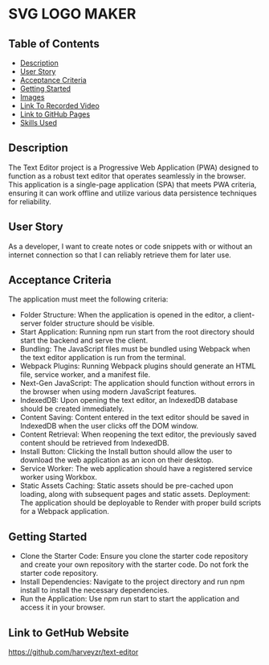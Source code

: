 # SVG LOGO MAKER

## Table of Contents

 - [Description](#description)
 - [User Story](#user-story)
 - [Acceptance Criteria](#acceptance-criteria)
 - [Getting Started](#getting-started)
 - [Images](#images)
 - [Link To Recorded Video](#link-to-recorded-video)
 - [Link to GitHub Pages ](#link-to-gethub-website)
 - [Skills Used](#skills-used)

 ## Description
The Text Editor project is a Progressive Web Application (PWA) designed to function as a robust text editor that operates seamlessly in the browser. This application is a single-page application (SPA) that meets PWA criteria, ensuring it can work offline and utilize various data persistence techniques for reliability.


## User Story
As a developer, I want to create notes or code snippets with or without an internet connection so that I can reliably retrieve them for later use.
 
 ## Acceptance Criteria
The application must meet the following criteria:
- Folder Structure: When the application is opened in the editor, a client-server folder structure should be visible.
- Start Application: Running npm run start from the root directory should start the backend and serve the client.
- Bundling: The JavaScript files must be bundled using Webpack when the text editor application is run from the terminal.
- Webpack Plugins: Running Webpack plugins should generate an HTML file, service worker, and a manifest file.
- Next-Gen JavaScript: The application should function without errors in the browser when using modern JavaScript features.
- IndexedDB: Upon opening the text editor, an IndexedDB database should be created immediately.
- Content Saving: Content entered in the text editor should be saved in IndexedDB when the user clicks off the DOM window.
- Content Retrieval: When reopening the text editor, the previously saved content should be retrieved from IndexedDB.
- Install Button: Clicking the Install button should allow the user to download the web application as an icon on their desktop.
- Service Worker: The web application should have a registered service worker using Workbox.
- Static Assets Caching: Static assets should be pre-cached upon loading, along with subsequent pages and static assets.
Deployment: The application should be deployable to Render with proper build scripts for a Webpack application.

## Getting Started
- Clone the Starter Code: Ensure you clone the starter code repository and create your own repository with the starter code. Do not fork the starter code repository.
- Install Dependencies: Navigate to the project directory and run npm install to install the necessary dependencies.
- Run the Application: Use npm run start to start the application and access it in your browser.

## Link to GetHub Website
https://github.com/harveyzr/text-editor




